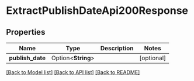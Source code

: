 # ExtractPublishDateApi200Response

## Properties

Name | Type | Description | Notes
------------ | ------------- | ------------- | -------------
**publish_date** | Option<**String**> |  | [optional]

[[Back to Model list]](../README.md#documentation-for-models) [[Back to API list]](../README.md#documentation-for-api-endpoints) [[Back to README]](../README.md)



